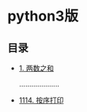# python3版

## 目录
* [1. 两数之和](twoSum.py)
    
    ....................
* [1114. 按序打印](printInOrder.py)

